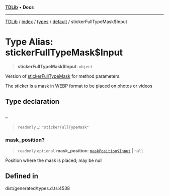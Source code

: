 [**TDLib**](../../../../../../README.md) • **Docs**

***

[TDLib](../../../../../../modules.md) / [index](../../../../../README.md) / [types](../../../README.md) / [default](../README.md) / stickerFullTypeMask$Input

# Type Alias: stickerFullTypeMask$Input

> **stickerFullTypeMask$Input**: `object`

Version of [stickerFullTypeMask](stickerFullTypeMask.md) for method parameters.

The sticker is a mask in WEBP format to be placed on photos or videos

## Type declaration

### \_

> `readonly` **\_**: `"stickerFullTypeMask"`

### mask\_position?

> `readonly` `optional` **mask\_position**: [`maskPosition$Input`](maskPosition$Input.md) \| `null`

Position where the mask is placed; may be null

## Defined in

dist/generated/types.d.ts:4538
